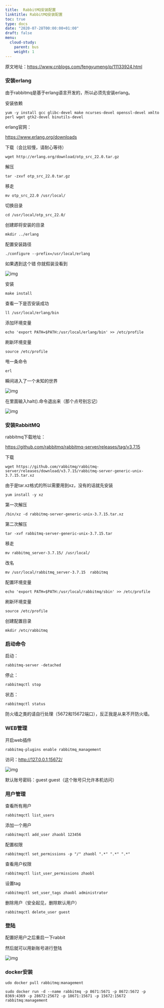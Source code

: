 ```yaml
---
title:  RabbitMQ安装配置
linktitle: RabbitMQ安装配置
toc: true
type: docs
date: "2020-07-28T00:00:00+01:00"
draft: false
menu:
  cloud-study:
    parent: bus
    weight: 1
---
```



原文地址：https://www.cnblogs.com/fengyumeng/p/11133924.html

### 安装erlang

 

由于rabbitmq是基于erlang语言开发的，所以必须先安装erlang。

 

安装依赖

```shell
yum -y install gcc glibc-devel make ncurses-devel openssl-devel xmlto perl wget gtk2-devel binutils-devel
```

 

erlang官网：

https://www.erlang.org/downloads

 

下载（会比较慢，请耐心等待）

```shell
wget http://erlang.org/download/otp_src_22.0.tar.gz
```

 

解压

```shell
tar -zxvf otp_src_22.0.tar.gz
```

 

移走

```shell
mv otp_src_22.0 /usr/local/
```

 

切换目录

```shellshell
cd /usr/local/otp_src_22.0/
```

 

创建即将安装的目录

```shell
mkdir ../erlang
```

 

配置安装路径

```shell
./configure --prefix=/usr/local/erlang
```

 

如果遇到这个错 你就假装没看到

![img](https://img2018.cnblogs.com/blog/1181622/201907/1181622-20190704173838160-1881201010.png)

 

安装

```shell
make install
```

 

查看一下是否安装成功

```shell
ll /usr/local/erlang/bin
```

 

添加环境变量

```
echo 'export PATH=$PATH:/usr/local/erlang/bin' >> /etc/profile
```

 

刷新环境变量

```shell
source /etc/profile
```

 

甩一条命令

```shell
erl
```

 

瞬间进入了一个未知的世界

![img](https://img2018.cnblogs.com/blog/1181622/201907/1181622-20190704174008184-103160721.png)

 

在里面输入halt().命令退出来（那个点号别忘记）

![img](https://img2018.cnblogs.com/blog/1181622/201907/1181622-20190704174027151-798244865.png)

 



### 安装RabbitMQ

rabbitmq下载地址：

https://github.com/rabbitmq/rabbitmq-server/releases/tag/v3.7.15

 

下载

```shell
wget https://github.com/rabbitmq/rabbitmq-server/releases/download/v3.7.15/rabbitmq-server-generic-unix-3.7.15.tar.xz
```

 

由于是tar.xz格式的所以需要用到xz，没有的话就先安装 

```shell
yum install -y xz
```

 

第一次解压

```shell
/bin/xz -d rabbitmq-server-generic-unix-3.7.15.tar.xz
```

 

第二次解压

```shell
tar -xvf rabbitmq-server-generic-unix-3.7.15.tar
```

 

移走

```shell
mv rabbitmq_server-3.7.15/ /usr/local/
```

 

改名

```shell
mv /usr/local/rabbitmq_server-3.7.15  rabbitmq
```

 

配置环境变量

```shell
echo 'export PATH=$PATH:/usr/local/rabbitmq/sbin' >> /etc/profile
```

 

刷新环境变量

```shell
source /etc/profile
```

 

创建配置目录

```shell
mkdir /etc/rabbitmq
```

 



### 启动命令

启动：

```shell
rabbitmq-server -detached
```

 

停止：

```shell
rabbitmqctl stop
```

 

状态：

```shell
rabbitmqctl status
```

 

防火墙之类的请自行处理（5672和15672端口），反正我是从来不开防火墙。

 



### WEB管理

开启web插件

```
rabbitmq-plugins enable rabbitmq_management
```





访问：http://127.0.0.1:15672/

![img](https://img2018.cnblogs.com/blog/1181622/201907/1181622-20190704174454266-1014572202.png)

 

默认账号密码：guest guest（这个账号只允许本机访问）

 



### 用户管理

查看所有用户

```shell
rabbitmqctl list_users
```

 

添加一个用户

```shell
rabbitmqctl add_user zhaobl 123456
```

 

配置权限

```shell
rabbitmqctl set_permissions -p "/" zhaobl ".*" ".*" ".*"
```

 

查看用户权限

```shell
rabbitmqctl list_user_permissions zhaobl
```

 

设置tag

```shell
rabbitmqctl set_user_tags zhaobl administrator
```

 

删除用户（安全起见，删除默认用户）

```shell
rabbitmqctl delete_user guest
```

 



### 登陆

配置好用户之后重启一下rabbit

然后就可以用新账号进行登陆

![img](https://img2018.cnblogs.com/blog/1181622/201907/1181622-20190704174640739-2105181498.png)

###  docker安装

```shell
udo docker pull rabbitmq:management
```

```shell
sudo docker run -d --name rabbitmq -p 8671:5671 -p 8672:5672 -p 8369:4369 -p 28672:25672 -p 18671:15671 -p 15672:15672 rabbitmq:management
```


